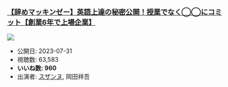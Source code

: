 ### [【辞めマッキンゼー】英語上達の秘密公開！授業でなく◯◯にコミット【創業6年で上場企業】](https://www.youtube.com/watch?v=IubfA5Ho0ps)
[![](https://img.youtube.com/vi/IubfA5Ho0ps/sddefault.jpg)](https://www.youtube.com/watch?v=IubfA5Ho0ps)
-   公開日: 2023-07-31
-   視聴数: 63,583
-   **いいね数: 960**
-   出演者: [スザンヌ](/rehacq_fan/people/スザンヌ "wikilink"), 岡田祥吾
